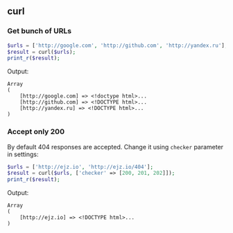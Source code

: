 ## curl

### Get bunch of URLs

```php
$urls = ['http://google.com', 'http://github.com', 'http://yandex.ru'];
$result = curl($urls);
print_r($result);
```

Output:

```
Array
(
    [http://google.com] => <!doctype html>...
    [http://github.com] => <!DOCTYPE html>...
    [http://yandex.ru] => <!DOCTYPE html>...
)
```

### Accept only 200

By default 404 responses are accepted. Change it using `checker` parameter in settings:

```php
$urls = ['http://ejz.io', 'http://ejz.io/404'];
$result = curl($urls, ['checker' => [200, 201, 202]]);
print_r($result);
```

Output:

```
Array
(
    [http://ejz.io] => <!DOCTYPE html>...
)
```
